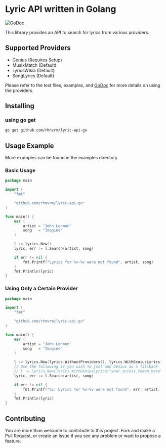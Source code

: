 # Lyric API written in Golang

[![GoDoc](https://godoc.org/github.com/rhnvrm/lyric-api-go?status.svg)](https://godoc.org/github.com/rhnvrm/lyric-api-go) 

This library provides an API to search for lyrics from various providers.

## Supported Providers

- Genius (Requires Setup)
- MusixMatch (Default)
- LyricsWikia (Default)
- SongLyrics (Default)

Please refer to the test files, examples, and [GoDoc](https://godoc.org/github.com/rhnvrm/lyric-api-go) for more details
on using the providers.

## Installing

### using go get

```sh
go get github.com/rhnvrm/lyric-api-go
```

## Usage Example

More examples can be found in the examples directory.

### Basic Usage

```go
package main

import (
    "fmt"

    "github.com/rhnvrm/lyric-api-go"
)

func main() {
    var (
        artist = "John Lennon"
        song   = "Imagine"
    )

    l := lyrics.New()
    lyric, err := l.Search(artist, song)

    if err != nil {
        fmt.Printf("Lyrics for %v-%v were not found", artist, song)
    }
    fmt.Println(lyric)
}
```

### Using Only a Certain Provider

```go
package main

import (
    "fmt"

    "github.com/rhnvrm/lyric-api-go"
)

func main() {
    var (
        artist = "John Lennon"
        song   = "Imagine"
    )

    l := lyrics.New(lyrics.WithoutProviders(), lyrics.WithGeniusLyrics("your_access_token_here"))
    // Use the following if you wish to just add Genius as a fallback
    // l := lyrics.New(lyrics.WithGeniusLyrics("your_access_token_here"))
    lyric, err := l.Search(artist, song)

    if err != nil {
        fmt.Printf("%v: Lyrics for %v-%v were not found", err, artist, song)
    }
    fmt.Println(lyric)
}
```

## Contributing

You are more than welcome to contribute to this project. Fork and
make a Pull Request, or create an Issue if you see any problem or want to propose a feature.
